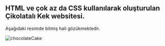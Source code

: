 ## HTML ve çok az da CSS kullanılarak oluşturulan Çikolatalı Kek websitesi.

Aşağıdaki resimde bitmiş hali gözükmektedir.

![chocolateCake](https://github.com/aykutreisoglu/chocolateCake/blob/main/figures/chocolateCake/.PNG)


